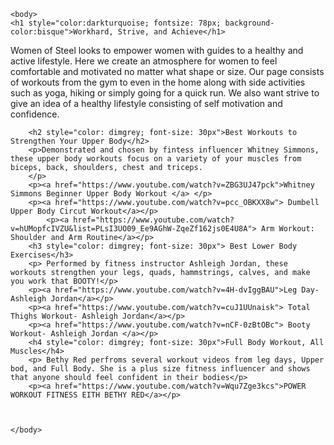<html>
<head>
<title>Women Of Steel</title>
<link rel="preconnect" href="https://fonts.gstatic.com">
<link href="https://fonts.googleapis.com/css2?family=Oswald&display=swap" rel="stylesheet">
<link href="style.css" rel= "stylesheet"> 
</head>  
     
    <body> 
    <h1 style="color:darkturquoise; fontsize: 78px; background-color:bisque">Workhard, Strive, and Achieve</h1> 
        
<p>Women of Steel looks to empower women with guides to a healthy and active lifestyle. Here we create an atmosphere for women to feel comfortable and motivated no matter what shape or size. Our page consists of workouts from the gym to even in the home along with side activities such as yoga, hiking or simply going for a quick run. We also want strive to give an idea of a healthy lifestyle consisting of self motivation and confidence.</p>
        
        <h2 style="color: dimgrey; font-size: 30px">Best Workouts to Strengthen Your Upper Body</h2>
        <p>Demonstrated and chosen by fintess influencer Whitney Simmons, these upper body workouts focus on a variety of your muscles from biceps, back, shoulders, chest and triceps. 
        </p>
        <p><a href="https://www.youtube.com/watch?v=ZBG3UJ47pck">Whitney Simmons Beginner Upper Body Workout </a> </p>
        <p><a href="https://www.youtube.com/watch?v=pcc_OBKXX8w"> Dumbell Upper Body Circut Workout</a></p>  
            <p><a href="https://www.youtube.com/watch?v=hUMopfcIVZU&list=PLsI3UO09_Ee9AGhW-ZqeZf162js0E4U8A"> Arm Workout: Shoulder and Arm Routine</a></p>
        <h3 style="color: dimgrey; font-size: 30px"> Best Lower Body Exercises</h3>
        <p> Performed by fitness instructor Ashleigh Jordan, these workouts strengthen your legs, quads, hammstrings, calves, and make you work that BOOTY!</p>
        <p><a href="https://www.youtube.com/watch?v=4H-dvIggBAU">Leg Day- Ashleigh Jordan</a></p>
        <p><a href="https://www.youtube.com/watch?v=cuJ1UUnaisk"> Total Thighs Workout- Ashleigh Jordan</a></p>
        <p><a href="https://www.youtube.com/watch?v=nCF-0zBtOBc"> Booty Workout- Ashleigh Jordan </a></p>
        <h4 style="color: dimgrey; font-size: 30px">Full Body Workout, All Muscles</h4>
        <p> Bethy Red perfroms several workout videos from leg days, Upper bod, and Full Body. She is a plus size fitness influencer and shows that anyone should feel confident in their bodies</p>
        <p><a href="https://www.youtube.com/watch?v=Wqu7Zge3kcs">POWER WORKOUT FITNESS EITH BETHY RED</a></p>
        
        
       
    </body>

</html>
